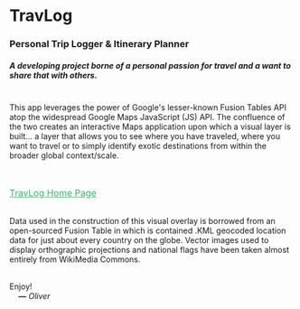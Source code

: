 # TravLog
<h3>Personal Trip Logger &amp; Itinerary Planner</h3>

<h5><em>A developing project borne of a personal passion for travel and a want to share that with others.</em></h5>
<br />
This app leverages the power of Google's lesser-known Fusion Tables API atop the widespread Google Maps JavaScript (JS) API. The confluence of the two creates an interactive Maps application upon which a visual layer is built... a layer that allows you to see where you have traveled, where you want to travel or to simply identify exotic destinations from within the broader global context/scale.

<br /> <br />
<a href="http://isenricho.github.io/TravLog" style="text-align: center; font-size: 16px; color: MediumSeaGreen;">TravLog Home Page</a>
<br /> <br />

Data used in the construction of this visual overlay is borrowed from an open-sourced Fusion Table in which is contained .KML geocoded location data for just about every country on the globe. Vector images used to display orthographic projections and national flags have been taken almost entirely from WikiMedia Commons.
<br /> <br />

Enjoy!
<br />
&nbsp; &nbsp; <b>—</b> <i>Oliver</i>
